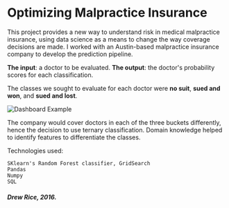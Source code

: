# Optimizing Malpractice Insurance

This project provides a new way to understand risk in medical malpractice insurance, using data science as a means to change the way coverage decisions are made. I worked with an Austin-based malpractice insurance company to develop the prediction pipeline.

**The input**: a doctor to be evaluated. **The output**: the doctor's probability scores for each classification.

The classes we sought to evaluate for each doctor were **no suit**, **sued and won**, and **sued and lost**.  

![Dashboard Example](https://github.com/drewrice2/Optimizing-Malpractice-Insurance/blob/master/images/Three_classes.png)

The company would cover doctors in each of the three buckets differently, hence the decision to use ternary classification. Domain knowledge helped to identify features to differentiate the classes.

Technologies used:

    SKlearn's Random Forest classifier, GridSearch
    Pandas
    Numpy
    SQL


##### Drew Rice, 2016.
